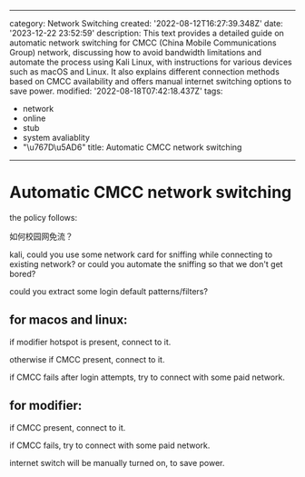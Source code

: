 ------
category: Network Switching
created: '2022-08-12T16:27:39.348Z'
date: '2023-12-22 23:52:59'
description: This text provides a detailed guide on automatic network switching for
  CMCC (China Mobile Communications Group) network, discussing how to avoid bandwidth
  limitations and automate the process using Kali Linux, with instructions for various
  devices such as macOS and Linux. It also explains different connection methods based
  on CMCC availability and offers manual internet switching options to save power.
modified: '2022-08-18T07:42:18.437Z'
tags:
- network
- online
- stub
- system avaliablity
- "\u767D\u5AD6"
title: Automatic CMCC network switching
------

# Automatic CMCC network switching

the policy follows:

如何校园网免流？

kali, could you use some network card for sniffing while connecting to existing network? or could you automate the sniffing so that we don't get bored?

could you extract some login default patterns/filters?

## for macos and linux:

if modifier hotspot is present, connect to it.

otherwise if CMCC present, connect to it.

if CMCC fails after login attempts, try to connect with some paid network.

## for modifier:

if CMCC present, connect to it.

if CMCC fails, try to connect with some paid network.

internet switch will be manually turned on, to save power.


